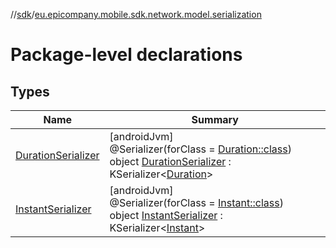 //[sdk](../../index.md)/[eu.epicompany.mobile.sdk.network.model.serialization](index.md)

# Package-level declarations

## Types

| Name | Summary |
|---|---|
| [DurationSerializer](-duration-serializer/index.md) | [androidJvm]<br>@Serializer(forClass = [Duration::class](https://developer.android.com/reference/kotlin/java/time/Duration.html))<br>object [DurationSerializer](-duration-serializer/index.md) : KSerializer&lt;[Duration](https://developer.android.com/reference/kotlin/java/time/Duration.html)&gt; |
| [InstantSerializer](-instant-serializer/index.md) | [androidJvm]<br>@Serializer(forClass = [Instant::class](https://developer.android.com/reference/kotlin/java/time/Instant.html))<br>object [InstantSerializer](-instant-serializer/index.md) : KSerializer&lt;[Instant](https://developer.android.com/reference/kotlin/java/time/Instant.html)&gt; |
